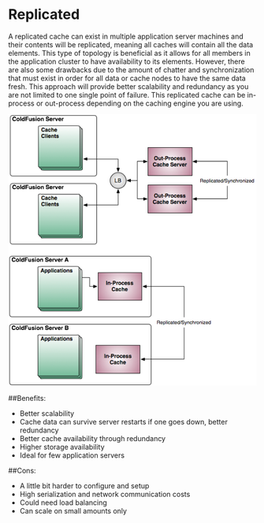 # Replicated

A replicated cache can exist in multiple application server machines and their contents will be replicated, meaning all caches will contain all the data elements. This type of topology is beneficial as it allows for all members in the application cluster to have availability to its elements. However, there are also some drawbacks due to the amount of chatter and synchronization that must exist in order for all data or cache nodes to have the same data fresh. This approach will provide better scalability and redundancy as you are not limited to one single point of failure. This replicated cache can be in-process or out-process depending on the caching engine you are using. 

<img src="../images/cachebox_topology_replicated.png">

##Benefits:
* Better scalability
* Cache data can survive server restarts if one goes down, better redundancy
* Better cache availability through redundancy
* Higher storage availability
* Ideal for few application servers

##Cons:
* A little bit harder to configure and setup
* High serialization and network communication costs
* Could need load balancing
* Can scale on small amounts only

